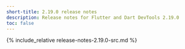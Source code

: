 ```yaml
---
short-title: 2.19.0 release notes
description: Release notes for Flutter and Dart DevTools 2.19.0
toc: false
---
```


{% include_relative release-notes-2.19.0-src.md %}
